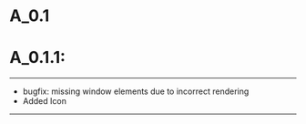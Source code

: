 # A_0.1

# A_0.1.1:
  
  ---
   - bugfix: missing window elements due to incorrect rendering<br>
   - Added Icon
  
  ---

